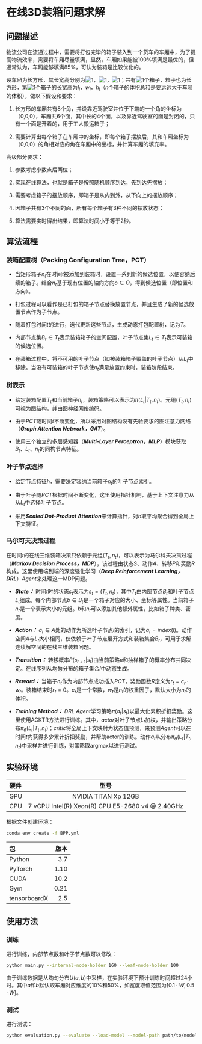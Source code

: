 # 在线3D装箱问题求解

## 问题描述

物流公司在流通过程中，需要将打包完毕的箱子装入到一个货车的车厢中，为了提高物流效率，需要将车厢尽量填满，显然，车厢如果能被100%填满是最优的，但通常认为，车厢能够填满85%，可认为装箱是比较优化的。

设车厢为长方形，其长宽高分别为![1](https://latex.codecogs.com/svg.image?L)，![1](https://latex.codecogs.com/svg.image?W)，![1](https://latex.codecogs.com/svg.image?H)；共有![1](https://latex.codecogs.com/svg.image?n)个箱子，箱子也为长方形，第![1](https://latex.codecogs.com/svg.image?i)个箱子的长宽高为$l_i$，$w_i$，$h_i$（$n$个箱子的体积总和是要远远大于车厢的体积），做以下假设和要求：

1. 长方形的车厢共有8个角，并设靠近驾驶室并位于下端的一个角的坐标为（0,0,0），车厢共6个面，其中长的4个面，以及靠近驾驶室的面是封闭的，只有一个面是开着的，用于工人搬运箱子；

2. 需要计算出每个箱子在车厢中的坐标，即每个箱子摆放后，其和车厢坐标为（0,0,0）的角相对应的角在车厢中的坐标，并计算车厢的填充率。

高级部分要求：

1. 参数考虑小数点后两位；

2. 实现在线算法，也就是箱子是按照随机顺序到达，先到达先摆放；

3. 需要考虑箱子的摆放顺序，即箱子是从内到外，从下向上的摆放顺序；

4. 因箱子共有3个不同的面，所有每个箱子有3种不同的摆放状态；

5. 算法需要实时得出结果，即算法时间小于等于2秒。

## 算法流程

### 装箱配置树（Packing Configuration Tree，PCT）

- 当矩形箱子$n_t$在时间$t$被添加到装箱时，设置一系列新的候选位置，以便容纳后续的箱子。结合$n_t$基于现有位置的轴向方向$o∈O$，得到候选位置（即位置和方向）。

- 打包过程可以看作是已打包的箱子节点替换放置节点，并且生成了新的候选放置节点作为子节点。

- 随着打包时间$t$的进行，迭代更新这些节点，生成动态打包配置树，记为$T$。

- 内部节点集$B_t∈T_t$表示装箱箱子的空间配置，叶子节点集$L_t∈T_t$表示可装箱的候选位置。

- 在装箱过程中，将不可用的叶子节点（如被装箱箱子覆盖的叶子节点）从$L_t$中移除。当没有可装箱的叶子节点使$n_t$满足放置约束时，装箱阶段结束。

### 树表示

- 给定装箱配置$T_t$和当前箱子$n_t$，装箱策略可以表示为$π(L_t|T_t, n_t)$。元组$(T_t, n_t)$可视为图结构，并由图神经网络编码。

- 由于$PCT$随时间$t$不断变化，所以采用对图结构没有先验要求的图注意力网络（***Graph Attention Network，GAT***）。

- 使用三个独立的多层感知器（***Multi-Layer Perceptron，MLP***）模块获取$B_t$、$L_t$、$n_t$的同构节点特征。

### 叶子节点选择

- 给定节点特征$h$，需要决定容纳当前箱子$n_t$的叶子节点索引。

- 由于叶子随$PCT$根据时间不断变化，这里使用指针机制，基于上下文注意力从从$L_t$中选择叶子节点。

- 采用***Scaled Dot-Product Attention***来计算指针，对$h$取平均聚合得到全局上下文特征。

### 马尔可夫决策过程

在时间$t$的在线三维装箱决策只依赖于元组$(T_t, n_t)$，可以表示为马尔科夫决策过程（***Markov Decision Process，MDP***），该过程由状态$S$、动作$A$、转移$P$和奖励$R$构成。这里使用端到端的深度强化学习（***Deep Reinforcement Learning，DRL***）$Agent$来处理这一MDP问题。

- ***State：*** 时间$t$时的状态$s_t$表示为$s_t = (T_t, n_t)$，其中$T_t$由内部节点$B_t$和叶子节点$L_t$组成。每个内部节点$b∈B_t$是一个箱子对应的大小、坐标等属性。当前箱子$n_t$是一个表示大小的元组。$b$和$n_t$可以添加其他额外属性，比如箱子种类、密度。

- ***Action：*** $a_t∈A$处的动作为所选叶子节点$l$的索引，记为$a_t = index(l)$。动作空间$A$与$L_t$大小相同，仅依赖于叶子节点展开方式和装箱集合$B_t$，可用于求解连续解空间的在线三维装箱问题。

- ***Transition：*** 转移概率$P(s_{t+1}|s_t)$由当前策略$π$和抽样箱子的概率分布共同决定。在线序列从均匀分布的箱子集合$I$中动态生成。

- ***Reward：*** 当箱子$n_t$作为内部节点成功插入$PCT$，奖励函数$R$定义为$r_t = c_r·w_t$。装箱结束时$r_t = 0$。$c_r$是一个常数，$w_t$是$n_t$的权重因子，默认大小为$n_t$的体积。

- ***Training Method：*** $DRL$ $Agent$学习策略$π(a_t|s_t)$以最大化累积折扣奖励。这里使用ACKTR方法进行训练。其中，$actor$对叶子节点$L_t$加权，并输出策略分布$π_θ(L_t|T_t, n_t)$；$critic$将全局上下文映射为状态值预测，来预测$Agent$可以在时间$t$内获得多少累计折扣奖励，并帮助actor的训练。动作$a_t$从分布$π_θ(L_t|T_t, n_t)$中采样并进行训练，对策略取argmax以进行测试。

## 实验环境

硬件 | 型号
:--|:--:
GPU          |   NVIDIA TITAN Xp 12GB
CPU          |   7 vCPU Intel(R) Xeon(R) CPU E5-2680 v4 @ 2.40GHz

根据文件创建环境：

```bash
conda env create -f BPP.yml
```

包 | 版本
:--|--:
Python          |   3.7
PyTorch         |   1.10
CUDA            |   10.2
Gym             |   0.21
tensorboardX    |   2.5

## 使用方法

### 训练

进行训练，内部节点数和叶子节点数可以修改：

```bash
python main.py --internal-node-holder 160 --leaf-node-holder 100
```

由于训练数据是从均匀分布$U(a, b)$中采样，在实验环境下预计训练时间超过24小时。其中$a$和$b$默认取车厢对应维度的$10\%$和$50\%$，如宽度取值范围为$[0.1·W, 0.5·W]$。

### 测试

进行测试：

```bash
python evaluation.py --evaluate --load-model --model-path path/to/model --load-dataset --dataset-path path/to/dataset
```
